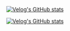 [![Velog's GitHub stats](https://velog-readme-stats-git-develop-eungyeole.vercel.app/api/badge?name=hjongc)](https://velog.io/@hjongc) 

[![Velog's GitHub stats](https://velog-readme-stats.vercel.app/api?name=hjongc)](https://github.com/hjongc/velog-readme-stats)
